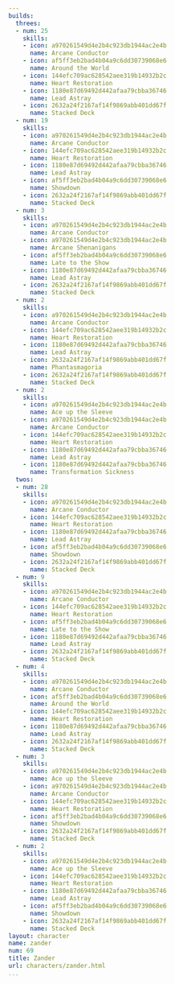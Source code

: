 ```yaml
---
builds:
  threes:
  - num: 25
    skills:
    - icon: a970261549d4e2b4c923db1944ac2e4b
      name: Arcane Conductor
    - icon: af5ff3eb2bad4b04a9c6dd30739068e6
      name: Around the World
    - icon: 144efc709ac628542aee319b14932b2c
      name: Heart Restoration
    - icon: 1180e87d69492d442afaa79cbba36746
      name: Lead Astray
    - icon: 2632a24f2167af14f9869abb401dd67f
      name: Stacked Deck
  - num: 19
    skills:
    - icon: a970261549d4e2b4c923db1944ac2e4b
      name: Arcane Conductor
    - icon: 144efc709ac628542aee319b14932b2c
      name: Heart Restoration
    - icon: 1180e87d69492d442afaa79cbba36746
      name: Lead Astray
    - icon: af5ff3eb2bad4b04a9c6dd30739068e6
      name: Showdown
    - icon: 2632a24f2167af14f9869abb401dd67f
      name: Stacked Deck
  - num: 3
    skills:
    - icon: a970261549d4e2b4c923db1944ac2e4b
      name: Arcane Conductor
    - icon: a970261549d4e2b4c923db1944ac2e4b
      name: Arcane Shenanigans
    - icon: af5ff3eb2bad4b04a9c6dd30739068e6
      name: Late to the Show
    - icon: 1180e87d69492d442afaa79cbba36746
      name: Lead Astray
    - icon: 2632a24f2167af14f9869abb401dd67f
      name: Stacked Deck
  - num: 2
    skills:
    - icon: a970261549d4e2b4c923db1944ac2e4b
      name: Arcane Conductor
    - icon: 144efc709ac628542aee319b14932b2c
      name: Heart Restoration
    - icon: 1180e87d69492d442afaa79cbba36746
      name: Lead Astray
    - icon: 2632a24f2167af14f9869abb401dd67f
      name: Phantasmagoria
    - icon: 2632a24f2167af14f9869abb401dd67f
      name: Stacked Deck
  - num: 2
    skills:
    - icon: a970261549d4e2b4c923db1944ac2e4b
      name: Ace up the Sleeve
    - icon: a970261549d4e2b4c923db1944ac2e4b
      name: Arcane Conductor
    - icon: 144efc709ac628542aee319b14932b2c
      name: Heart Restoration
    - icon: 1180e87d69492d442afaa79cbba36746
      name: Lead Astray
    - icon: 1180e87d69492d442afaa79cbba36746
      name: Transformation Sickness
  twos:
  - num: 28
    skills:
    - icon: a970261549d4e2b4c923db1944ac2e4b
      name: Arcane Conductor
    - icon: 144efc709ac628542aee319b14932b2c
      name: Heart Restoration
    - icon: 1180e87d69492d442afaa79cbba36746
      name: Lead Astray
    - icon: af5ff3eb2bad4b04a9c6dd30739068e6
      name: Showdown
    - icon: 2632a24f2167af14f9869abb401dd67f
      name: Stacked Deck
  - num: 9
    skills:
    - icon: a970261549d4e2b4c923db1944ac2e4b
      name: Arcane Conductor
    - icon: 144efc709ac628542aee319b14932b2c
      name: Heart Restoration
    - icon: af5ff3eb2bad4b04a9c6dd30739068e6
      name: Late to the Show
    - icon: 1180e87d69492d442afaa79cbba36746
      name: Lead Astray
    - icon: 2632a24f2167af14f9869abb401dd67f
      name: Stacked Deck
  - num: 4
    skills:
    - icon: a970261549d4e2b4c923db1944ac2e4b
      name: Arcane Conductor
    - icon: af5ff3eb2bad4b04a9c6dd30739068e6
      name: Around the World
    - icon: 144efc709ac628542aee319b14932b2c
      name: Heart Restoration
    - icon: 1180e87d69492d442afaa79cbba36746
      name: Lead Astray
    - icon: 2632a24f2167af14f9869abb401dd67f
      name: Stacked Deck
  - num: 3
    skills:
    - icon: a970261549d4e2b4c923db1944ac2e4b
      name: Ace up the Sleeve
    - icon: a970261549d4e2b4c923db1944ac2e4b
      name: Arcane Conductor
    - icon: 144efc709ac628542aee319b14932b2c
      name: Heart Restoration
    - icon: af5ff3eb2bad4b04a9c6dd30739068e6
      name: Showdown
    - icon: 2632a24f2167af14f9869abb401dd67f
      name: Stacked Deck
  - num: 2
    skills:
    - icon: a970261549d4e2b4c923db1944ac2e4b
      name: Ace up the Sleeve
    - icon: 144efc709ac628542aee319b14932b2c
      name: Heart Restoration
    - icon: 1180e87d69492d442afaa79cbba36746
      name: Lead Astray
    - icon: af5ff3eb2bad4b04a9c6dd30739068e6
      name: Showdown
    - icon: 2632a24f2167af14f9869abb401dd67f
      name: Stacked Deck
layout: character
name: zander
num: 69
title: Zander
url: characters/zander.html
...
```

